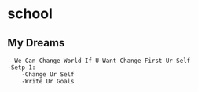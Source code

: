 # school
## My Dreams
	- We Can Change World If U Want Change First Ur Self
	-Setp 1:
		-Change Ur Self
		-Write Ur Goals
